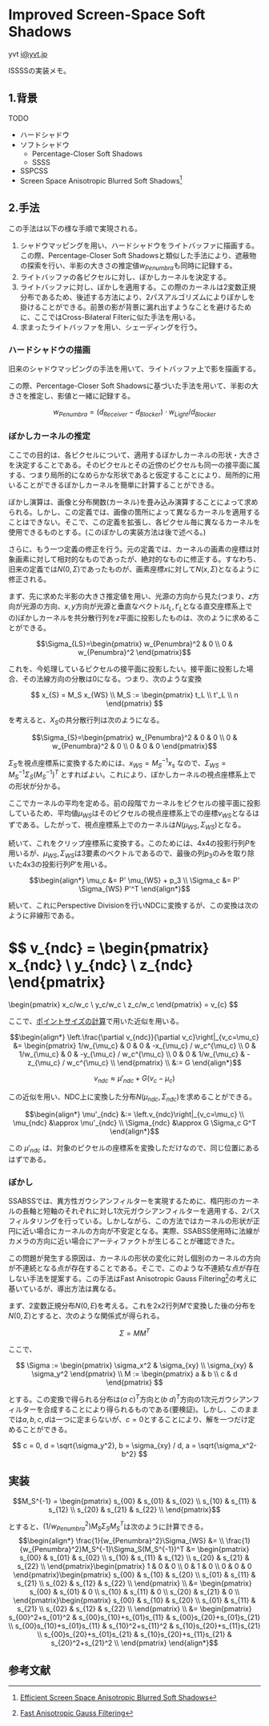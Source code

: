 Improved Screen-Space Soft Shadows
====

yvt <i@yvt.jp>

ISSSSの実装メモ。


1.背景
----

TODO

* ハードシャドウ
* ソフトシャドウ
  * Percentage-Closer Soft Shadows
  * SSSS
* SSPCSS
* Screen Space Anisotropic Blurred Soft Shadows[^SSABSS]


2.手法
-----

この手法は以下の様な手順で実現される。

1. シャドウマッピングを用い、ハードシャドウをライトバッファに描画する。この際、Percentage-Closer Soft Shadowsと類似した手法により、遮蔽物の探索を行い、半影の大きさの推定値$w_{Penumbra}$も同時に記録する。
2. ライトバッファの各ピクセルに対し、ぼかしカーネルを決定する。
3. ライトバッファに対し、ぼかしを適用する。この際のカーネルは2変数正規分布であるため、後述する方法により、2パスアルゴリズムによりぼかしを掛けることができる。前景の影が背景に漏れ出すようなことを避けるために、ここではCross-Bilateral Filterに似た手法を用いる。
4. 求まったライトバッファを用い、シェーディングを行う。

### ハードシャドウの描画

旧来のシャドウマッピングの手法を用いて、ライトバッファ上で影を描画する。

この際、Percentage-Closer Soft Shadowsに基づいた手法を用いて、半影の大きさを推定し、影値と一緒に記録する。

$$w_{Penumbra} = (d_{Receiver} - d_{Blocker}) \cdot w_{Light} / d_{Blocker}$$

### ぼかしカーネルの推定

ここでの目的は、各ピクセルについて、適用するぼかしカーネルの形状・大きさを決定することである。そのピクセルとその近傍のピクセルも同一の接平面に属する、つまり局所的になめらかな形状であると仮定することにより、局所的に用いることができるぼかしカーネルを簡単に計算することができる。

ぼかし演算は、画像と分布関数(カーネル)を畳み込み演算することによって求められる。しかし、この定義では、画像の箇所によって異なるカーネルを適用することはできない。そこで、この定義を拡張し、各ピクセル毎に異なるカーネルを使用できるものとする。(このぼかしの実装方法は後で述べる。)

さらに、もう一つ定義の修正を行う。元の定義では、カーネルの画素の座標は対象画素に対して相対的なものであったが、絶対的なものに修正する。すなわち、旧来の定義では$N(0, \Sigma)$であったものが、画素座標$x$に対して$N(x, \Sigma)$となるように修正される。

まず、先に求めた半影の大きさ推定値を用い、光源の方向から見た(つまり、$z$方向が光源の方向、$x, y$方向が光源と垂直なベクトル$t_L, t'_L$となる直交座標系上での)ぼかしカーネルを共分散行列を$z$平面に投影したものは、次のように求めることができる。

$$\Sigma_{LS}=\begin{pmatrix}
w_{Penumbra}^2 & 0 \\
0 & w_{Penumbra}^2
\end{pmatrix}$$

これを、今処理しているピクセルの接平面に投影したい。接平面に投影した場合、その法線方向の分散は0になる。つまり、次のような変換

$$
x_{S} = M_S x_{WS} \\
M_S := \begin{pmatrix}
t_L \\
t'_L \\
n
\end{pmatrix}
$$

を考えると、$X_{S}$の共分散行列は次のようになる。

$$\Sigma_{S}=\begin{pmatrix}
w_{Penumbra}^2 & 0 & 0 \\
0 & w_{Penumbra}^2 & 0 \\
0 & 0 & 0
\end{pmatrix}$$

$\Sigma_{S}$を視点座標系に変換するためには、$x_{WS} = M_S^{-1} x_s$ なので、$\Sigma_{WS} = M_S^{-1} \Sigma_S (M_S^{-1})^T$ とすればよい。これにより、ぼかしカーネルの視点座標系上での形状が分かる。

ここでカーネルの平均を定める。前の段階でカーネルをピクセルの接平面に投影しているため、平均値$\mu_{WS}$はそのピクセルの視点座標系上での座標$v_{WS}$となるはずである。したがって、視点座標系上でのカーネルは$N(\mu_{WS}, \Sigma_{WS})$となる。

続いて、これをクリップ座標系に変換する。このためには、4x4の投影行列$P$を用いるが、$\mu_{WS}, \Sigma_{WS}$は3要素のベクトルであるので、最後の列$p_3$のみを取り除いた4x3の投影行列$P'$を用いる。

$$\begin{align*}
\mu_c &= P' \mu_{WS} + p_3 \\
\Sigma_c &= P' \Sigma_{WS} P'^T
\end{align*}$$

続いて、これにPerspective Divisionを行いNDCに変換するが、この変換は次のように非線形である。

$$
v_{ndc} =
\begin{pmatrix}
x_{ndc} \\ y_{ndc} \\ z_{ndc}
\end{pmatrix}
 =
\begin{pmatrix}
x_c/w_c \\ y_c/w_c \\ z_c/w_c
\end{pmatrix} = v_{c}
$$

ここで、[ポイントサイズの計算](point-size.ja.md)で用いた近似を用いる。

$$\begin{align*}
\left.\frac{\partial v_{ndc}}{\partial v_c}\right|_{v_c=\mu_c}
	&= \begin{pmatrix}
		1/w_{\mu_c} &
			0 &
			0 &
			-x_{\mu_c} / w_c^{\mu_c} \\ 
		0 &
			1/w_{\mu_c} &
			0 &
			-y_{\mu_c} / w_c^{\mu_c} \\ 
		0 &
			0 &
			1/w_{\mu_c} &
			-z_{\mu_c} / w_c^{\mu_c} \\ 
		\end{pmatrix} \\
	&:= G
\end{align*}$$

$$
v_{ndc} \approx 
	\mu'_{ndc}
	+ G(v_c - \mu_c)
$$

この近似を用い、NDC上に変換した分布$N(\mu_{ndc}, \Sigma_{ndc})$を求めることができる。

$$\begin{align*}
\mu'_{ndc} &:= \left.v_{ndc}\right|_{v_c=\mu_c} \\
\mu_{ndc} &\approx  \mu'_{ndc} \\
\Sigma_{ndc} &\approx G \Sigma_c G^T
\end{align*}$$

この $\mu'_{ndc}$ は、対象のピクセルの座標系を変換しただけなので、同じ位置にあるはずである。


### ぼかし

SSABSSでは、異方性ガウシアンフィルターを実現するために、楕円形のカーネルの長軸と短軸のそれぞれに対し1次元ガウシアンフィルターを適用する、2パスフィルタリングを行っている。しかしながら、この方法ではカーネルの形状が正円に近い場合にカーネルの方向が不安定となる。実際、SSABSS使用時に法線がカメラの方向に近い場合にアーティファクトが生じることが確認できた。

この問題が発生する原因は、カーネルの形状の変化に対し個別のカーネルの方向が不連続となる点が存在することである。そこで、このような不連続な点が存在しない手法を提案する。この手法はFast Anisotropic Gauss Filtering[^FAGF]の考えに基いているが、導出方法は異なる。

まず、2変数正規分布$N(0, E)$を考える。これを2x2行列$M$で変換した後の分布を$N(0, \Sigma)$とすると、次のような関係式が得られる。

$$
\Sigma = M M^T
$$

ここで、

$$
\Sigma := \begin{pmatrix}
\sigma_x^2 & \sigma_{xy} \\
\sigma_{xy} & \sigma_y^2
\end{pmatrix} \\
M := \begin{pmatrix}
a & b \\
c & d
\end{pmatrix}
$$

とする。この変換で得られる分布は$(a\ c)^T$方向と$(b\ d)^T$方向の1次元ガウシアンフィルターを合成することにより得られるものである(要検証)。しかし、このままでは$a, b, c, d$は一つに定まらないが、$c = 0$とすることにより、解を一つだけ定めることができる。

$$
c = 0, d = \sqrt{\sigma_y^2}, b = \sigma_{xy} / d, a = \sqrt{\sigma_x^2-b^2}
$$

実装
----

$$M_S^{-1} = \begin{pmatrix}
s_{00} & s_{01} & s_{02} \\
s_{10} & s_{11} & s_{12} \\
s_{20} & s_{21} & s_{22} \\
\end{pmatrix}$$

とすると、$(1/w_{Penumbra}^2)M_S\Sigma_SM_S^T$は次のように計算できる。
$$\begin{align*}
\frac{1}{w_{Penumbra}^2}\Sigma_{WS} &= \\
\frac{1}{w_{Penumbra}^2}M_S^{-1}\Sigma_S(M_S^{-1})^T &= \begin{pmatrix}
s_{00} & s_{01} & s_{02} \\
s_{10} & s_{11} & s_{12} \\
s_{20} & s_{21} & s_{22} \\
\end{pmatrix}\begin{pmatrix}
1 & 0 & 0 \\
0 & 1 & 0 \\
0 & 0 & 0
\end{pmatrix}\begin{pmatrix}
s_{00} & s_{10} & s_{20} \\
s_{01} & s_{11} & s_{21} \\
s_{02} & s_{12} & s_{22} \\
\end{pmatrix} \\
&= \begin{pmatrix}
s_{00} & s_{01} & 0 \\
s_{10} & s_{11} & 0 \\
s_{20} & s_{21} & 0 \\
\end{pmatrix}\begin{pmatrix}
s_{00} & s_{10} & s_{20} \\
s_{01} & s_{11} & s_{21} \\
s_{02} & s_{12} & s_{22} \\
\end{pmatrix} \\
&= \begin{pmatrix}
s_{00}^2+s_{01}^2 & s_{00}s_{10}+s_{01}s_{11} & s_{00}s_{20}+s_{01}s_{21} \\
s_{00}s_{10}+s_{01}s_{11} & s_{10}^2+s_{11}^2 & s_{10}s_{20}+s_{11}s_{21} \\
s_{00}s_{20}+s_{01}s_{21} & s_{10}s_{20}+s_{11}s_{21} & s_{20}^2+s_{21}^2 \\
\end{pmatrix}
\end{align*}$$


参考文献
-----

[^SSABSS]: [Efficient Screen Space Anisotropic Blurred Soft Shadows](http://ci.nii.ac.jp/naid/130004679281)
[^FAGF]: [Fast Anisotropic Gauss Filtering](http://www.cat.uab.cat/Public/Publications/2002/GSV2002/GeusebroekIP03.pdf)
